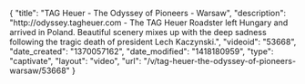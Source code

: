 {
    "title": "TAG Heuer - The Odyssey of Pioneers - Warsaw",
    "description": "http:\/\/odyssey.tagheuer.com - The TAG Heuer Roadster left Hungary and arrived in Poland. Beautiful scenery mixes up with the deep sadness following the tragic death of president Lech Kaczynski.",
    "videoid": "53668",
    "date_created": "1370057162",
    "date_modified": "1418180959",
    "type": "captivate",
    "layout": "video",
    "url": "\/v\/tag-heuer-the-odyssey-of-pioneers-warsaw\/53668"
}
